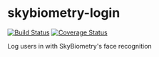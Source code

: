 # skybiometry-login
[![Build Status](https://travis-ci.org/rafaelcorreiapoli/skybiometry-login.svg?branch=master)](https://travis-ci.org/rafaelcorreiapoli/skybiometry-login) [![Coverage Status](https://coveralls.io/repos/github/rafaelcorreiapoli/skybiometry-login/badge.svg?branch=master)](https://coveralls.io/github/rafaelcorreiapoli/skybiometry-login?branch=master)

Log users in with SkyBiometry's face recognition


